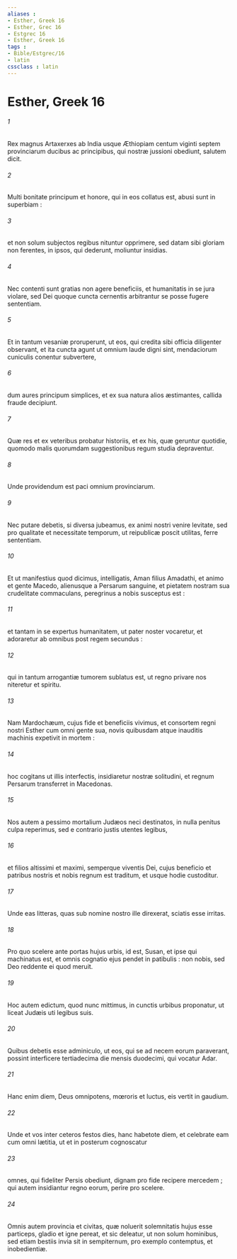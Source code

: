```yaml
---
aliases : 
- Esther, Greek 16
- Esther, Grec 16
- Estgrec 16
- Esther, Greek 16
tags : 
- Bible/Estgrec/16
- latin
cssclass : latin
---
```


# Esther, Greek 16

###### 1
Rex magnus Artaxerxes ab India usque Æthiopiam centum viginti septem provinciarum ducibus ac principibus, qui nostræ jussioni obediunt, salutem dicit.
###### 2
Multi bonitate principum et honore, qui in eos collatus est, abusi sunt in superbiam :
###### 3
et non solum subjectos regibus nituntur opprimere, sed datam sibi gloriam non ferentes, in ipsos, qui dederunt, moliuntur insidias.
###### 4
Nec contenti sunt gratias non agere beneficiis, et humanitatis in se jura violare, sed Dei quoque cuncta cernentis arbitrantur se posse fugere sententiam.
###### 5
Et in tantum vesaniæ proruperunt, ut eos, qui credita sibi officia diligenter observant, et ita cuncta agunt ut omnium laude digni sint, mendaciorum cuniculis conentur subvertere,
###### 6
dum aures principum simplices, et ex sua natura alios æstimantes, callida fraude decipiunt.
###### 7
Quæ res et ex veteribus probatur historiis, et ex his, quæ geruntur quotidie, quomodo malis quorumdam suggestionibus regum studia depraventur.
###### 8
Unde providendum est paci omnium provinciarum.
###### 9
Nec putare debetis, si diversa jubeamus, ex animi nostri venire levitate, sed pro qualitate et necessitate temporum, ut reipublicæ poscit utilitas, ferre sententiam.
###### 10
Et ut manifestius quod dicimus, intelligatis, Aman filius Amadathi, et animo et gente Macedo, alienusque a Persarum sanguine, et pietatem nostram sua crudelitate commaculans, peregrinus a nobis susceptus est :
###### 11
et tantam in se expertus humanitatem, ut pater noster vocaretur, et adoraretur ab omnibus post regem secundus :
###### 12
qui in tantum arrogantiæ tumorem sublatus est, ut regno privare nos niteretur et spiritu.
###### 13
Nam Mardochæum, cujus fide et beneficiis vivimus, et consortem regni nostri Esther cum omni gente sua, novis quibusdam atque inauditis machinis expetivit in mortem :
###### 14
hoc cogitans ut illis interfectis, insidiaretur nostræ solitudini, et regnum Persarum transferret in Macedonas.
###### 15
Nos autem a pessimo mortalium Judæos neci destinatos, in nulla penitus culpa reperimus, sed e contrario justis utentes legibus,
###### 16
et filios altissimi et maximi, semperque viventis Dei, cujus beneficio et patribus nostris et nobis regnum est traditum, et usque hodie custoditur.
###### 17
Unde eas litteras, quas sub nomine nostro ille direxerat, sciatis esse irritas.
###### 18
Pro quo scelere ante portas hujus urbis, id est, Susan, et ipse qui machinatus est, et omnis cognatio ejus pendet in patibulis : non nobis, sed Deo reddente ei quod meruit.
###### 19
Hoc autem edictum, quod nunc mittimus, in cunctis urbibus proponatur, ut liceat Judæis uti legibus suis.
###### 20
Quibus debetis esse adminiculo, ut eos, qui se ad necem eorum paraverant, possint interficere tertiadecima die mensis duodecimi, qui vocatur Adar.
###### 21
Hanc enim diem, Deus omnipotens, mœroris et luctus, eis vertit in gaudium.
###### 22
Unde et vos inter ceteros festos dies, hanc habetote diem, et celebrate eam cum omni lætitia, ut et in posterum cognoscatur
###### 23
omnes, qui fideliter Persis obediunt, dignam pro fide recipere mercedem ; qui autem insidiantur regno eorum, perire pro scelere.
###### 24
Omnis autem provincia et civitas, quæ noluerit solemnitatis hujus esse particeps, gladio et igne pereat, et sic deleatur, ut non solum hominibus, sed etiam bestiis invia sit in sempiternum, pro exemplo contemptus, et inobedientiæ.
